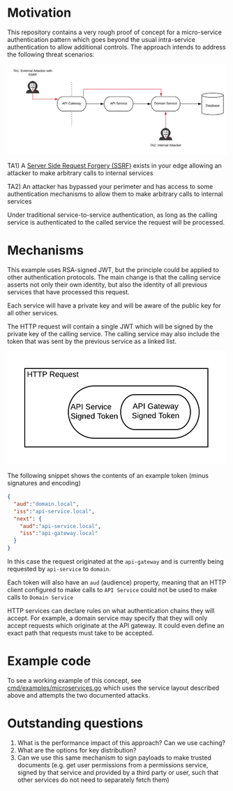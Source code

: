 # Motivation

This repository contains a very rough proof of concept for a micro-service authentication pattern
which goes beyond the usual intra-service authentication to allow additional controls. The
approach intends to address the following threat scenarios:

![Auth Chain Motivation Diagram](/docs/img/Auth%20Chain%20Motivation%20Diagram.svg)

TA1) A [Server Side Request Forgery (SSRF)](https://portswigger.net/web-security/ssrf) exists in your edge allowing an 
attacker to make arbitrary calls to internal services

TA2) An attacker has bypassed your perimeter and has access to some authentication mechanisms to allow them to make
arbitrary calls to internal services

Under traditional service-to-service authentication, as long as the calling service is authenticated to the called 
service the request will be processed.

# Mechanisms

This example uses RSA-signed JWT, but the principle could be applied to other authentication protocols. The main change is that
the calling service asserts not only their own identity, but also the identity of all previous services that have 
processed this request.

Each service will have a private key and will be aware of the public key for all other services. 

The HTTP request will contain a single JWT which will be signed by the private key of the calling service. The calling
service may also include the token that was sent by the previous service as a linked list.

![Token Wrapping](/docs/img/Token%20Wrapping.png)

The following snippet shows the contents of an example token (minus signatures and encoding)

```json
{
  "aud":"domain.local",
  "iss":"api-service.local",
  "next": {
    "aud":"api-service.local",
    "iss":"api-gateway.local"
  }
}
```

In this case the request originated at the `api-gateway` and is currently being requested by `api-service` to `domain`.

Each token will also have an `aud` (audience) property, meaning that an HTTP client configured to make calls to `API Service` 
could not be used to make calls to `Domain Service`

HTTP services can declare rules on what authentication chains they will accept. For example, a domain service may specify
that they will only accept requests which originate at the API gateway. It could even define an exact path
that requests must take to be accepted.

# Example code

To see a working example of this concept, see [cmd/examples/microservices.go](cmd/examples/microservices.go) which uses
the service layout described above and attempts the two documented attacks. 

# Outstanding questions

1) What is the performance impact of this approach? Can we use caching?
2) What are the options for key distribution?
3) Can we use this same mechanism to sign payloads to make trusted documents (e.g. get user permissions
from a permissions service, signed by that service and provided by a third party or user, 
such that other services do not need to separately fetch them)